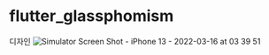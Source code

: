 # flutter_glassphomism

디자인
![Simulator Screen Shot - iPhone 13 - 2022-03-16 at 03 39 51](https://user-images.githubusercontent.com/99934761/158448639-22a0103f-3fae-4731-bf54-8792aed9950a.png)
